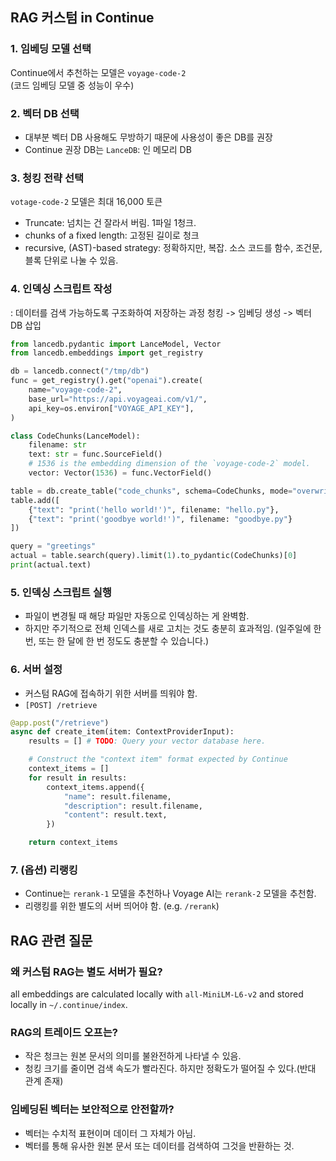 ## RAG 커스텀 in Continue

### 1. 임베딩 모델 선택

Continue에서 추천하는 모델은 `voyage-code-2`  
(코드 임베딩 모델 중 성능이 우수)

### 2. 벡터 DB 선택

- 대부분 벡터 DB 사용해도 무방하기 때문에 사용성이 좋은 DB를 권장
- Continue 권장 DB는 `LanceDB`: 인 메모리 DB

### 3. 청킹 전략 선택

`votage-code-2` 모델은 최대 16,000 토큰

- Truncate: 넘치는 건 잘라서 버림. 1파일 1청크.
- chunks of a fixed length: 고정된 길이로 청크
- recursive, (AST)-based strategy: 정확하지만, 복잡. 소스 코드를 함수, 조건문, 블록 단위로 나눌 수 있음.

### 4. 인덱싱 스크립트 작성

: 데이터를 검색 가능하도록 구조화하여 저장하는 과정
청킹 -> 임베딩 생성 -> 벡터 DB 삽입

```python
from lancedb.pydantic import LanceModel, Vector
from lancedb.embeddings import get_registry

db = lancedb.connect("/tmp/db")
func = get_registry().get("openai").create(
    name="voyage-code-2",
    base_url="https://api.voyageai.com/v1/",
    api_key=os.environ["VOYAGE_API_KEY"],
)

class CodeChunks(LanceModel):
    filename: str
    text: str = func.SourceField()
    # 1536 is the embedding dimension of the `voyage-code-2` model.
    vector: Vector(1536) = func.VectorField()

table = db.create_table("code_chunks", schema=CodeChunks, mode="overwrite")
table.add([
    {"text": "print('hello world!')", filename: "hello.py"},
    {"text": "print('goodbye world!')", filename: "goodbye.py"}
])

query = "greetings"
actual = table.search(query).limit(1).to_pydantic(CodeChunks)[0]
print(actual.text)
```

### 5. 인덱싱 스크립트 실행

- 파일이 변경될 때 해당 파일만 자동으로 인덱싱하는 게 완벽함.
- 하지만 주기적으로 전체 인덱스를 새로 고치는 것도 충분히 효과적임.
  (일주일에 한 번, 또는 한 달에 한 번 정도도 충분할 수 있습니다.)

### 6. 서버 설정

- 커스텀 RAG에 접속하기 위한 서버를 띄워야 함.
- `[POST] /retrieve`

```python
@app.post("/retrieve")
async def create_item(item: ContextProviderInput):
    results = [] # TODO: Query your vector database here.

    # Construct the "context item" format expected by Continue
    context_items = []
    for result in results:
        context_items.append({
            "name": result.filename,
            "description": result.filename,
            "content": result.text,
        })

    return context_items
```

### 7. (옵션) 리랭킹

- Continue는 `rerank-1` 모델을 추천하나 Voyage AI는 `rerank-2` 모델을 추천함.
- 리랭킹를 위한 별도의 서버 띄어야 함. (e.g. `/rerank`)

## RAG 관련 질문

### 왜 커스텀 RAG는 별도 서버가 필요?

all embeddings are calculated locally with `all-MiniLM-L6-v2` and stored locally in `~/.continue/index`.

### RAG의 트레이드 오프는?

- 작은 청크는 원본 문서의 의미를 불완전하게 나타낼 수 있음.
- 청킹 크기를 줄이면 검색 속도가 빨라진다. 하지만 정확도가 떨어질 수 있다.(반대 관계 존재)

### 임베딩된 벡터는 보안적으로 안전할까?

- 벡터는 수치적 표현이며 데이터 그 자체가 아님.
- 벡터를 통해 유사한 원본 문서 또는 데이터를 검색하여 그것을 반환하는 것.
